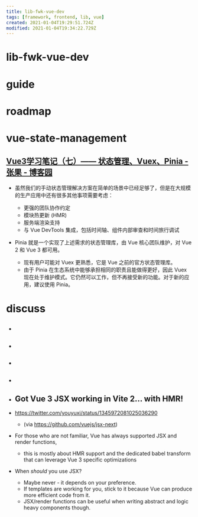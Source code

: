 ```yaml
---
title: lib-fwk-vue-dev
tags: [framework, frontend, lib, vue]
created: 2021-01-04T19:29:51.724Z
modified: 2021-01-04T19:34:22.729Z
---
```


# lib-fwk-vue-dev

# guide

# roadmap

# vue-state-management

## [Vue3学习笔记（七）—— 状态管理、Vuex、Pinia - 张果 - 博客园](https://www.cnblogs.com/best/p/16906357.html)

- 虽然我们的手动状态管理解决方案在简单的场景中已经足够了，但是在大规模的生产应用中还有很多其他事项需要考虑：
  - 更强的团队协作约定
  - 模块热更新 (HMR)
  - 服务端渲染支持
  - 与 Vue DevTools 集成，包括时间轴、组件内部审查和时间旅行调试

- Pinia 就是一个实现了上述需求的状态管理库，由 Vue 核心团队维护，对 Vue 2 和 Vue 3 都可用。
  - 现有用户可能对 Vuex 更熟悉，它是 Vue 之前的官方状态管理库。
  - 由于 Pinia 在生态系统中能够承担相同的职责且能做得更好，因此 Vuex 现在处于维护模式。它仍然可以工作，但不再接受新的功能。对于新的应用，建议使用 Pinia。
# discuss
- ## 

- ## 

- ## 

- ## 

- ## Got Vue 3 JSX working in Vite 2... with HMR!
- https://twitter.com/youyuxi/status/1345972081025036290
  - (via https://github.com/vuejs/jsx-next)
- For those who are not familiar, Vue has always supported JSX and render functions, 
  - this is mostly about HMR support and the dedicated babel transform that can leverage Vue 3 specific optimizations
- When *should* you use JSX? 
  - Maybe never - it depends on your preference. 
  - If templates are working for you, stick to it because Vue can produce more efficient code from it. 
  - JSX/render functions can be useful when writing abstract and logic heavy components though.
